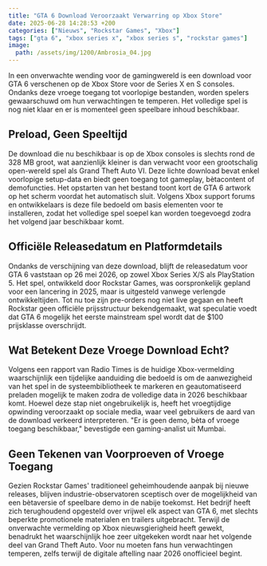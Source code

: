 ```yaml
---
title: "GTA 6 Download Veroorzaakt Verwarring op Xbox Store"
date: 2025-06-28 14:28:53 +200
categories: ["Nieuws", "Rockstar Games", "Xbox"]
tags: ["gta 6", "xbox series x", "xbox series s", "rockstar games"]
image:
  path: /assets/img/1200/Ambrosia_04.jpg
---
```


In een onverwachte wending voor de gamingwereld is een download voor GTA 6 verschenen op de Xbox Store voor de Series X en S consoles. Ondanks deze vroege toegang tot voorlopige bestanden, worden spelers gewaarschuwd om hun verwachtingen te temperen. Het volledige spel is nog niet klaar en er is momenteel geen speelbare inhoud beschikbaar.

## Preload, Geen Speeltijd

De download die nu beschikbaar is op de Xbox consoles is slechts rond de 328 MB groot, wat aanzienlijk kleiner is dan verwacht voor een grootschalig open-wereld spel als Grand Theft Auto VI. Deze lichte download bevat enkel voorlopige setup-data en biedt geen toegang tot gameplay, bètacontent of demofuncties. Het opstarten van het bestand toont kort de GTA 6 artwork op het scherm voordat het automatisch sluit. Volgens Xbox support forums en ontwikkelaars is deze file bedoeld om basis elementen voor te installeren, zodat het volledige spel soepel kan worden toegevoegd zodra het volgend jaar beschikbaar komt.

## Officiële Releasedatum en Platformdetails

Ondanks de verschijning van deze download, blijft de releasedatum voor GTA 6 vaststaan op 26 mei 2026, op zowel Xbox Series X/S als PlayStation 5. Het spel, ontwikkeld door Rockstar Games, was oorspronkelijk gepland voor een lancering in 2025, maar is uitgesteld vanwege verlengde ontwikkeltijden. Tot nu toe zijn pre-orders nog niet live gegaan en heeft Rockstar geen officiële prijsstructuur bekendgemaakt, wat speculatie voedt dat GTA 6 mogelijk het eerste mainstream spel wordt dat de $100 prijsklasse overschrijdt.

## Wat Betekent Deze Vroege Download Echt?

Volgens een rapport van Radio Times is de huidige Xbox-vermelding waarschijnlijk een tijdelijke aanduiding die bedoeld is om de aanwezigheid van het spel in de systeembibliotheek te markeren en geautomatiseerd preladen mogelijk te maken zodra de volledige data in 2026 beschikbaar komt. Hoewel deze stap niet ongebruikelijk is, heeft het vroegtijdige opwinding veroorzaakt op sociale media, waar veel gebruikers de aard van de download verkeerd interpreteren. "Er is geen demo, bèta of vroege toegang beschikbaar," bevestigde een gaming-analist uit Mumbai.

## Geen Tekenen van Voorproeven of Vroege Toegang

Gezien Rockstar Games' traditioneel geheimhoudende aanpak bij nieuwe releases, blijven industrie-observatoren sceptisch over de mogelijkheid van een bètaversie of speelbare demo in de nabije toekomst. Het bedrijf heeft zich terughoudend opgesteld over vrijwel elk aspect van GTA 6, met slechts beperkte promotionele materialen en trailers uitgebracht. Terwijl de onverwachte vermelding op Xbox nieuwsgierigheid heeft gewekt, benadrukt het waarschijnlijk hoe zeer uitgekeken wordt naar het volgende deel van Grand Theft Auto. Voor nu moeten fans hun verwachtingen temperen, zelfs terwijl de digitale aftelling naar 2026 onofficieel begint.
